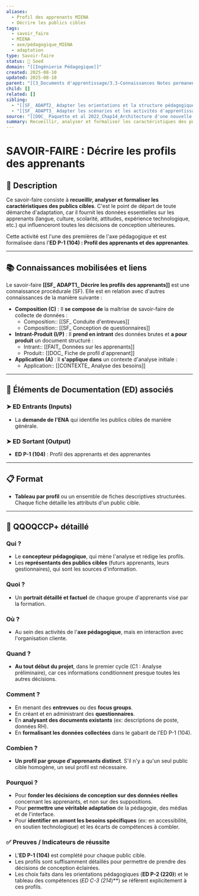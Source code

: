 ```yaml
---
aliases:
  - Profil des apprenants MIENA
  - Décrire les publics cibles
tags:
  - savoir_faire
  - MIENA
  - axe/pédagogique_MIENA
  - adaptation
type: Savoir-faire
status: 🌱 Seed
domain: "[[Ingénierie Pédagogique]]"
created: 2025-08-10
updated: 2025-08-10
parent: "[[3_Documents d'apprentissage/3.3-Connaissances Notes permanentes/Liste des connaissances/CS_Adapter la pédagogie aux profils des apprenants (MIENA)]]"
child: []
related: []
sibling:
  - "[[SF_ ADAPT2_ Adapter les orientations et la structure pédagogique]]"
  - "[[SF_ ADAPT3_ Adapter les scénarios et les activités d'apprentissage]]"
source: "[[DOC_ Paquette et al 2022_Chap14_Architecture d'une nouvelle méthode d'ingénierie des ENA_ MIENA]]"
summary: Recueillir, analyser et formaliser les caractéristiques des publics cibles pour fournir les données essentielles à l'adaptation de la conception pédagogique.
---
```


# SAVOIR-FAIRE : Décrire les profils des apprenants

## 📌 Description
Ce savoir-faire consiste à **recueillir, analyser et formaliser les caractéristiques des publics cibles**. C'est le point de départ de toute démarche d'adaptation, car il fournit les données essentielles sur les apprenants (langue, culture, scolarité, attitudes, expérience technologique, etc.) qui influenceront toutes les décisions de conception ultérieures.

Cette activité est l'une des premières de l'axe pédagogique et est formalisée dans l'**ED P-1 (104) : Profil des apprenants et des apprenantes**.

---
## 📚 Connaissances mobilisées et liens
Le savoir-faire **[[SF_ ADAPT1_ Décrire les profils des apprenants]]** est une connaissance procédurale (SF). Elle est en relation avec d'autres connaissances de la manière suivante :

- **Composition (C)** : Il **se compose de** la maîtrise de savoir-faire de collecte de données :
    - Composition:: [[SF_ Conduite d'entrevues]]
    - Composition:: [[SF_ Conception de questionnaires]]
- **Intrant-Produit (I/P)** : Il **prend en intrant** des données brutes et **a pour produit** un document structuré :
    - Intrant:: [[FAIT_ Données sur les apprenants]]
    - Produit:: [[DOC_ Fiche de profil d'apprenant]]
- **Application (A)** : Il **s'applique dans** un contexte d'analyse initiale :
    - Application:: [[CONTEXTE_ Analyse des besoins]]

---
## 🔄 Éléments de Documentation (ED) associés

### ➤ ED Entrants (Inputs)
* La **demande de l'ENA** qui identifie les publics cibles de manière générale.

### ➤ ED Sortant (Output)
* **ED P-1 (104)** : Profil des apprenants et des apprenantes

---
## 📋 Format
- **Tableau par profil** ou un ensemble de fiches descriptives structurées. Chaque fiche détaille les attributs d'un public cible.

---

## 🔎 QQOQCCP+ détaillé

### Qui ?
- Le **concepteur pédagogique**, qui mène l'analyse et rédige les profils.
- Les **représentants des publics cibles** (futurs apprenants, leurs gestionnaires), qui sont les sources d'information.

### Quoi ?
- Un **portrait détaillé et factuel** de chaque groupe d'apprenants visé par la formation.

### Où ?
- Au sein des activités de l'**axe pédagogique**, mais en interaction avec l'organisation cliente.

### Quand ?
- **Au tout début du projet**, dans le premier cycle (C1 : Analyse préliminaire), car ces informations conditionnent presque toutes les autres décisions.

### Comment ?
- En menant des **entrevues** ou des **focus groups**.
- En créant et en administrant des **questionnaires**.
- En **analysant des documents existants** (ex: descriptions de poste, données RH).
- En **formalisant les données collectées** dans le gabarit de l'ED P-1 (104).

### Combien ?
- **Un profil par groupe d'apprenants distinct**. S'il n'y a qu'un seul public cible homogène, un seul profil est nécessaire.

### Pourquoi ?
- Pour **fonder les décisions de conception sur des données réelles** concernant les apprenants, et non sur des suppositions.
- Pour **permettre une véritable adaptation** de la pédagogie, des médias et de l'interface.
- Pour **identifier en amont les besoins spécifiques** (ex: en accessibilité, en soutien technologique) et les écarts de compétences à combler.

### ✅ Preuves / Indicateurs de réussite
- L'**ED P-1 (104)** est complété pour chaque public cible.
- Les profils sont suffisamment détaillés pour permettre de prendre des décisions de conception éclairées.
- Les choix faits dans les orientations pédagogiques (**ED P-2 (220)**) et le tableau des compétences (**ED C-3* (214*)**) se réfèrent explicitement à ces profils.